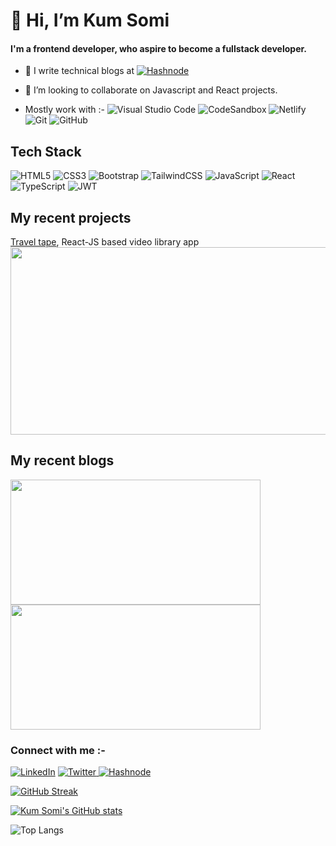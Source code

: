 # 👋 Hi, I’m Kum Somi
<h4>I'm a frontend developer, who aspire to become a fullstack developer.</h4>
<!--
- 📌 I’m interested in Tech, Tea and books(Taknik, chai aur kitabe).
- 📌 I’m currently learning **Javascript** and **React** in Web Development.-->

- 📌 I write technical blogs at <a href="https://kumsomi.hashnode.dev/">![Hashnode](https://img.shields.io/badge/Hashnode-2962FF?style=for-the-badge&logo=hashnode&logoColor=white) </a> 
<!--<a href="https://medium.com/@kumsomi.5">![Medium](https://img.shields.io/badge/Medium-12100E?style=for-the-badge&logo=medium&logoColor=white)</a>-->

- 📌 I’m looking to collaborate on Javascript and React projects.

<!-- -  Write to me at ![Gmail](https://img.shields.io/badge/Gmail-D14836?style=for-the-badge&logo=gmail&logoColor=white) kumsomi.5@gmail.com -->

- Mostly work with :- 
	![Visual Studio Code](https://img.shields.io/badge/Visual%20Studio%20Code-0078d7.svg?style=for-the-badge&logo=visual-studio-code&logoColor=white)
  ![CodeSandbox](https://img.shields.io/badge/Codesandbox-040404?style=for-the-badge&logo=codesandbox&logoColor=DBDBDB)
![Netlify](https://img.shields.io/badge/netlify-%23000000.svg?style=for-the-badge&logo=netlify&logoColor=#00C7B7)
![Git](https://img.shields.io/badge/git-%23F05033.svg?style=for-the-badge&logo=git&logoColor=white)
![GitHub](https://img.shields.io/badge/github-%23121011.svg?style=for-the-badge&logo=github&logoColor=white)

## Tech Stack
![HTML5](https://img.shields.io/badge/html5-%23E34F26.svg?style=for-the-badge&logo=html5&logoColor=white)
![CSS3](https://img.shields.io/badge/css3-%231572B6.svg?style=for-the-badge&logo=css3&logoColor=white) 
![Bootstrap](https://img.shields.io/badge/bootstrap-%23563D7C.svg?style=for-the-badge&logo=bootstrap&logoColor=white)
![TailwindCSS](https://img.shields.io/badge/tailwindcss-%2338B2AC.svg?style=for-the-badge&logo=tailwind-css&logoColor=white)
![JavaScript](https://img.shields.io/badge/javascript-%23323330.svg?style=for-the-badge&logo=javascript&logoColor=%23F7DF1E)
![React](https://img.shields.io/badge/react-%2320232a.svg?style=for-the-badge&logo=react&logoColor=%2361DAFB)
![TypeScript](https://img.shields.io/badge/typescript-%23007ACC.svg?style=for-the-badge&logo=typescript&logoColor=white) 
![JWT](https://img.shields.io/badge/JWT-black?style=for-the-badge&logo=JSON%20web%20tokens)

<!--
![Redux](https://img.shields.io/badge/redux-%23593d88.svg?style=for-the-badge&logo=redux&logoColor=white)
-->

## My recent projects
[Travel tape](https://traveltape.netlify.app/), React-JS based video library app
<a href="https://traveltape.netlify.app/">
<img src="https://user-images.githubusercontent.com/54243544/192139063-51c904ee-5760-403a-88f5-c1489bbd1835.png" width=800 height=300></img>
</a>

## My recent blogs
<p>
<a href="https://kumsomi.hashnode.dev/this-keyword-and-binding-methods-in-javascript">
<!--![{this}](https://user-images.githubusercontent.com/54243544/192139244-a3502ec1-455c-40b4-b542-356f4efaf7ac.png)-->
<img src="https://user-images.githubusercontent.com/54243544/192139244-a3502ec1-455c-40b4-b542-356f4efaf7ac.png" height=200 width=400></img>
</a>
<a href="https://kumsomi.hashnode.dev/centering-my-div">
<img src="https://user-images.githubusercontent.com/54243544/192139467-2447a8d1-5d76-4f97-bf86-c0821f00d99c.png" height=200 width=400></img>
</a>
</p>

### Connect with me :-
<a href="https://www.linkedin.com/in/kum-somi-25aa8a152">![LinkedIn](https://img.shields.io/badge/linkedin-%230077B5.svg?style=for-the-badge&logo=linkedin&logoColor=white)</a>
<a href="https://twitter.com/somi_kaushik">
![Twitter](https://img.shields.io/badge/Twitter-%231DA1F2.svg?style=for-the-badge&logo=Twitter&logoColor=white)
</a>
<a href="https://kumsomi.hashnode.dev/">
  ![Hashnode](https://img.shields.io/badge/Hashnode-2962FF?style=for-the-badge&logo=hashnode&logoColor=white) 
</a>
<!---
![Discord](https://img.shields.io/badge/%3CServer%3E-%237289DA.svg?style=for-the-badge&logo=discord&logoColor=white)
--->
[![GitHub Streak](https://streak-stats.demolab.com?user=kumsomi&theme=vue-dark)](https://git.io/streak-stats)

[![Kum Somi's GitHub stats](https://github-readme-stats.vercel.app/api?username=kumsomi)](https://github.com/kumsomi/github-readme-stats)

![Top Langs](https://github-readme-stats.vercel.app/api/top-langs/?username=kumsomi&theme=tokyonight)

<!---
kumsomi/kumsomi is a ✨ special ✨ repository because its `README.md` (this file) appears on your GitHub profile.
You can click the Preview link to take a look at your changes.
--->
